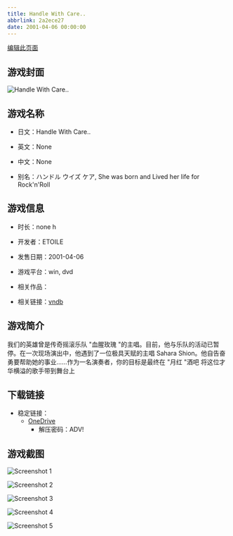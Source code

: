 ```yaml
---
title: Handle With Care..
abbrlink: 2a2ece27
date: 2001-04-06 00:00:00
---
```

[编辑此页面](https://github.com/ACG-3/ADV3-source/blob/main/source/_posts/games/Handle%20With%20Care.md)

## 游戏封面

![Handle With Care..](https://pan.timero.xyz/onedrive/img_lib_001/Handle%20With%20Care_cover.avif)


## 游戏名称

- 日文：Handle With Care..
- 英文：None
- 中文：None

- 别名：ハンドル ウイズ ケア, She was born and Lived her life for Rock'n'Roll


## 游戏信息

- 时长：none h
- 开发者：ETOILE
- 发售日期：2001-04-06
- 游戏平台：win, dvd
- 相关作品：

- 相关链接：[vndb](https://vndb.org/v3140)


## 游戏简介

我们的英雄曾是传奇摇滚乐队 "血腥玫瑰 "的主唱。目前，他与乐队的活动已暂停。在一次现场演出中，他遇到了一位极具天赋的主唱 Sahara Shion。他自告奋勇要帮助她的事业......作为一名演奏者，你的目标是最终在 "月红 "酒吧 将这位才华横溢的歌手带到舞台上




## 下载链接

- 稳定链接：
    - [OneDrive](https://pan.timero.xyz/onedrive/adv_lib_001/Handle%20With%20Care)
        - 解压密码：ADV!



## 游戏截图


![Screenshot 1](https://pan.timero.xyz/onedrive/img_lib_001/Handle%20With%20Care_Screenshot_1.avif)

![Screenshot 2](https://pan.timero.xyz/onedrive/img_lib_001/Handle%20With%20Care_Screenshot_2.avif)

![Screenshot 3](https://pan.timero.xyz/onedrive/img_lib_001/Handle%20With%20Care_Screenshot_3.avif)

![Screenshot 4](https://pan.timero.xyz/onedrive/img_lib_001/Handle%20With%20Care_Screenshot_4.avif)

![Screenshot 5](https://pan.timero.xyz/onedrive/img_lib_001/Handle%20With%20Care_Screenshot_5.avif)

